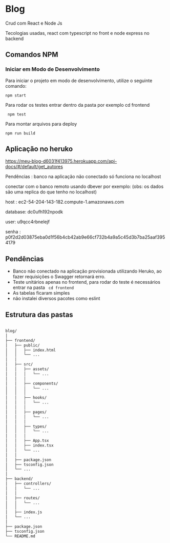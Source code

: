 # Blog
Crud com React e Node Js

Tecologias usadas, react com typescript no front e node express no backend

## Comandos NPM

### Iniciar em Modo de Desenvolvimento

Para iniciar o projeto em modo de desenvolvimento, utilize o seguinte comando:

<code>npm start </code>

Para rodar os testes entrar dentro da pasta por exemplo cd frontend

<code> npm test </code>

Para montar arquivos para deploy 

<code>npm run build </code>
<h2> Aplicação no heruko </h2>

https://meu-blog-d6031f413975.herokuapp.com/api-docs/#/default/get_autores

Pendências : banco na aplicação não conectado só funciona no localhost

conectar com o banco remoto usando dbever por exemplo: (obs: os dados são uma replica do que tenho no localhost) 

host : ec2-54-204-143-182.compute-1.amazonaws.com

database: dc0ufh192npodk

user: u9qcc4rbnelejf

senha : p0f2d2d03875eba0d1f56b4cb42ab9e66cf732b4a9a5c45d3b7ba25aaf3954179

<H2> Pendências </H2>

- Banco não conectado na aplicação provisionada utilizando Heruko, ao fazer requisições o  Swagger retornará erro.
- Teste unitários apenas no frontend, para rodar do teste é necessários entrar na pasta <code> cd frontend </code>
- As tabelas ficaram simples
- não instalei diversos pacotes como eslint


<h2> Estrutura das pastas </h2> 


```bash

blog/
│
├── frontend/
│   ├── public/
│   │   ├── index.html
│   │   └── ...
│   │
│   ├── src/
│   │   ├── assets/
│   │   │   └── ...
│   │   │
│   │   ├── components/
│   │   │   └── ...
│   │   │
│   │   ├── hooks/
│   │   │   └── ...
│   │   │
│   │   ├── pages/
│   │   │   └── ...
│   │   │
│   │   ├── types/
│   │   │   └── ...
│   │   │
│   │   ├── App.tsx
│   │   ├── index.tsx
│   │   └── ...
│   │
│   ├── package.json
│   ├── tsconfig.json
│   └── ...
│
├── backend/
│   ├── controllers/
│   │   └── ...
│   │
│   ├── routes/
│   │   └── ...
│   │
│   ├── index.js
│   └── ...
│
├── package.json
├── tsconfig.json
└── README.md
